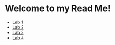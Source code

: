 <h1>Welcome to my Read Me!</h1>
<ul> 
    <li><a href="Lab 1/index.html" target= "_blank">Lab 1</a></li>
    <li><a href="Lab 2/index.html" target= "_blank">Lab 2</a></li>
    <li><a href="Lab 3/index.html" target= "_blank">Lab 3</a></li>
    <li><a href="Lab 4/index.html" target= "_blank">Lab 4</a></li>
</ul>
